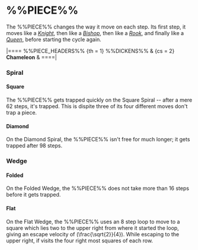 # %%PIECE%%

The %%PIECE%% changes the way it move on each step. Its first step,
it moves like a [*Knight*](knight.html), then like a 
[*Bishop*](bishop.html), then like a [*Rook*](rook.html), and
finally like a [*Queen*](queen.html), before starting the cycle again.

|====
%%PIECE_HEADERS%%
  {th = 1}  %%DICKENS%%
& {cs = 2}  **Chameleon**
&
====|

### Spiral

#### Square

The %%PIECE%% gets trapped quickly on the Square Spiral -- after a 
mere 62 steps, it's trapped. This is dispite three of its four
different moves don't trap a piece.

#### Diamond

On the Diamond Spiral, the %%PIECE%% isn't free for much longer; it
gets trapped after 98 steps.

### Wedge

#### Folded

On the Folded Wedge, the %%PIECE%% does not take more than 16 steps
before it gets trapped.

#### Flat

On the Flat Wedge, the %%PIECE%% uses an 8 step loop to move to
a square which lies two to the upper right from where it started
the loop, giving an escape velocity of \(\frac{\sqrt{2}}{4}\).
While escaping to the upper right, if visits the four
right most squares of each row.

